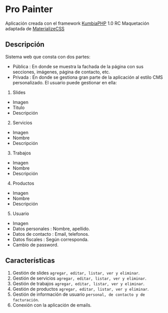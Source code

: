 # Pro Painter



Aplicación creada con el framework [KumbiaPHP](http://kumbiaphp.com) 1.0 RC
Maquetación adaptada de [MaterializeCSS](https://github.com/Dogfalo/materialize)

## Descripción
Sistema web que consta con dos partes:

* Pública : En donde se muestra la fachada de la página con sus secciones, imágenes, página de contacto, etc.
* Privada : En donde se gestiona gran parte de la aplicación al estilo CMS personalizado. El usuario puede gestionar en ella:
1.  Slides 
  - Imagen
  - Titulo
  - Descripción
2. Servicios
  - Imagen
  - Nombre
  - Descripción
3. Trabajos
  - Imagen
  - Nombre
  - Descripción
4. Productos
  - Imagen
  - Nombre
  - Descripción
5. Usuario
  - Imagen
  - Datos personales : Nombre, apellido.
  - Datos de contacto : Email, telefonos.
  - Datos fiscales : Según corresponda.
  - Cambio de password.

## Características

1. Gestión de slides `agregar, editar, listar, ver y eliminar`.
2. Gestión de servicios `agregar, editar, listar, ver y eliminar`.
3. Gestión de trabajos `agregar, editar, listar, ver y eliminar`.
4. Gestión de productos `agregar, editar, listar, ver y eliminar`.
5. Gestión de información de usuario `personal, de contacto y de facturación`. 
6. Conexión con la aplicación de emails.
